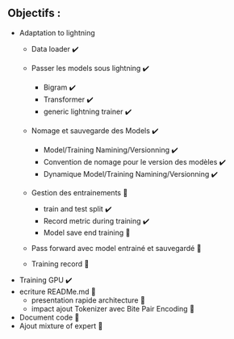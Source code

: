 ## Objectifs :
- Adaptation to lightning
	- Data loader :heavy_check_mark:
	- Passer les models sous lightning :heavy_check_mark:
	 	- Bigram :heavy_check_mark:
		- Transformer :heavy_check_mark:
		- generic lightning trainer :heavy_check_mark:
	- Nomage et sauvegarde des Models :heavy_check_mark:
		- Model/Training Namining/Versionning :heavy_check_mark:
		- Convention de nomage pour le version des modèles :heavy_check_mark:
		- Dynamique Model/Training Namining/Versionning :heavy_check_mark:
	- Gestion des entrainements :black_square_button:
		- train and test split :heavy_check_mark:
		- Record metric during training :heavy_check_mark:
		- Model save end training :black_square_button:
	
	- Pass forward avec model entrainé et sauvegardé :black_square_button:
	- Training record :black_square_button:
- Training GPU :heavy_check_mark:
- ecriture READMe.md :black_square_button:
	- presentation rapide architecture :black_square_button:
	- impact ajout Tokenizer avec Bite Pair Encoding :black_square_button:
- Document code :black_square_button:
- Ajout mixture of expert :black_square_button: